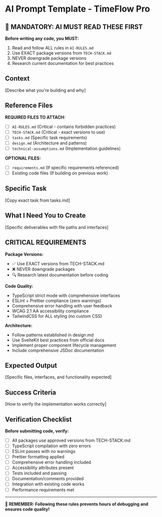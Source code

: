 # AI Prompt Template - TimeFlow Pro

## 🚨 MANDATORY: AI MUST READ THESE FIRST

**Before writing any code, you MUST:**

1. Read and follow ALL rules in `AI-RULES.md`
2. Use EXACT package versions from `TECH-STACK.md`
3. NEVER downgrade package versions
4. Research current documentation for best practices

## Context

[Describe what you're building and why]

## Reference Files

**REQUIRED FILES TO ATTACH:**

- [ ] `AI-RULES.md` (Critical - contains forbidden practices)
- [ ] `TECH-STACK.md` (Critical - exact versions to use)
- [ ] `tasks.md` (Specific task requirements)
- [ ] `design.md` (Architecture and patterns)
- [ ] `technical-assumptions.md` (Implementation guidelines)

**OPTIONAL FILES:**

- [ ] `requirements.md` (If specific requirements referenced)
- [ ] Existing code files (If building on previous work)

## Specific Task

[Copy exact task from tasks.md]

## What I Need You to Create

[Specific deliverables with file paths and interfaces]

## CRITICAL REQUIREMENTS

**Package Versions:**

- ✅ Use EXACT versions from TECH-STACK.md
- ❌ NEVER downgrade packages
- 🔍 Research latest documentation before coding

**Code Quality:**

- TypeScript strict mode with comprehensive interfaces
- ESLint + Prettier compliance (zero warnings)
- Comprehensive error handling with user feedback
- WCAG 2.1 AA accessibility compliance
- TailwindCSS for ALL styling (no custom CSS)

**Architecture:**

- Follow patterns established in design.md
- Use SvelteKit best practices from official docs
- Implement proper component lifecycle management
- Include comprehensive JSDoc documentation

## Expected Output

[Specific files, interfaces, and functionality expected]

## Success Criteria

[How to verify the implementation works correctly]

## Verification Checklist

**Before submitting code, verify:**

- [ ] All packages use approved versions from TECH-STACK.md
- [ ] TypeScript compilation with zero errors
- [ ] ESLint passes with no warnings
- [ ] Prettier formatting applied
- [ ] Comprehensive error handling included
- [ ] Accessibility attributes present
- [ ] Tests included and passing
- [ ] Documentation/comments provided
- [ ] Integration with existing code works
- [ ] Performance requirements met

---

**🎯 REMEMBER: Following these rules prevents hours of debugging and ensures code quality!**
